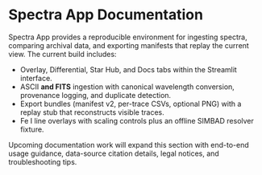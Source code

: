 # Spectra App Documentation

Spectra App provides a reproducible environment for ingesting spectra, comparing archival data,
and exporting manifests that replay the current view. The current build includes:

- Overlay, Differential, Star Hub, and Docs tabs within the Streamlit interface.
- ASCII **and FITS** ingestion with canonical wavelength conversion, provenance logging, and
  duplicate detection.
- Export bundles (manifest v2, per-trace CSVs, optional PNG) with a replay stub that
  reconstructs visible traces.
- Fe I line overlays with scaling controls plus an offline SIMBAD resolver fixture.

Upcoming documentation work will expand this section with end-to-end usage guidance, data-source
citation details, legal notices, and troubleshooting tips.

